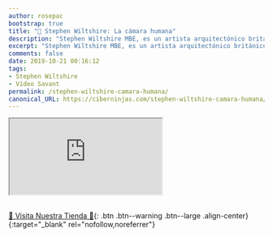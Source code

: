 ```yaml
---
author: rosepac
bootstrap: true
title: "🧠 Stephen Wiltshire: La cámara humana"
description: "Stephen Wiltshire MBE, es un artista arquitectónico británico y sabio autista, conocido por su habilidad para dibujar un paisaje de memoria después de verlo solo una vez."
excerpt: "Stephen Wiltshire MBE, es un artista arquitectónico británico y sabio autista, conocido por su habilidad para dibujar un paisaje de memoria después de verlo solo una vez."
comments: false
date: 2019-10-21 00:16:12
tags:
- Stephen Wiltshire
- Vídeo Savant
permalink: /stephen-wiltshire-camara-humana/
canonical_URL: https://ciberninjas.com/stephen-wiltshire-camara-humana/
---
```


<div class="embed-responsive embed-responsive-16by9">
  <iframe class="embed-responsive-item" src="https://www.youtube-nocookie.com/embed/8u51ZY2a3Sc?rel=0" allowfullscreen></iframe>
</div><br/>

[🎁 Visita Nuestra Tienda 🎁](https://www.amazon.es/shop/cibercursos){: .btn .btn--warning .btn--large .align-center}{:target="_blank" rel="nofollow,noreferrer"}